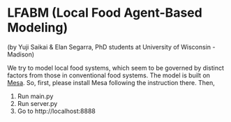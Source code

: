 # LFABM (Local Food Agent-Based Modeling)
(by Yuji Saikai & Elan Segarra, PhD students at University of Wisconsin - Madison)

We try to model local food systems, which seem to be governed by distinct factors from those in conventional food systems.  The model is built on [Mesa](https://github.com/projectmesa/mesa). So, first, please install Mesa following the instruction there. Then,

1. Run main.py
2. Run server.py
3. Go to http://localhost:8888
